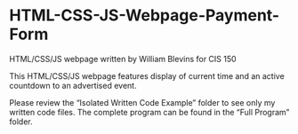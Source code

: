 # HTML-CSS-JS-Webpage-Payment-Form

HTML/CSS/JS webpage written by William Blevins for CIS 150

This HTML/CSS/JS webpage features display of current time and an active countdown to an advertised event.

Please review the “Isolated Written Code Example” folder to see only my written code files. The complete program can be found in the “Full Program” folder.
